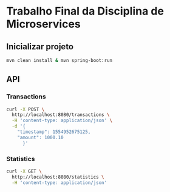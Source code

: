 ﻿
# Trabalho Final da Disciplina de Microservices

## Inicializar projeto

```sh
mvn clean install & mvn spring-boot:run
```

## API

### Transactions

```sh
curl -X POST \
  http://localhost:8080/transactions \
  -H 'content-type: application/json' \
  -d '{ 
	"timestamp": 1554952675125,
	"amount": 1000.10 
      }' 
```

### Statistics

```sh
curl -X GET \
  http://localhost:8080/statistics \
  -H 'content-type: application/json'
```
